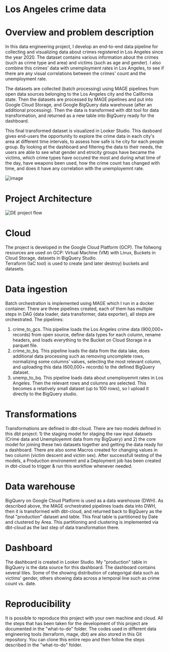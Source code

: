 # Los Angeles crime data  
  
# Overview and problem description
In this data engineering project, I develop an end-to-end data pipeline for collecting and visualizing data about crimes registered in Los Angeles since the year 2020. The dataset contains various information about the crimes (such as crime type and area) and victims (such as age and gender). I also combine this crimes' data with unemployment rates in Los Angeles, to see if there are any visual correlations between the crimes' count and the unemployment rate.  
  
The datasets are collected (batch processing) using MAGE pipelines from open data sources belonging to the Los Angeles city and the California state. Then the datasets are processed by MAGE pipelines and put into Google Cloud Storage, and Google BigQuery data warehouse (after an additional processing). Then the data is transformed with dbt tool for data transformation, and returned as a new table into BigQuery ready for the dashboard.
  
This final transformed dataset is visualized in Looker Studio. This dasboard gives end-users the opportunity to explore the crime data in each city's area at different time intervals, to assess how safe is he city for each people group. By looking at the dashboard and filtering the data to their needs, the users are able to see what gender and etnicity groups have became the victims, which crime types have occured the most and during what time of the day, have weapons been used, how the crime count has changed with time, and does it have any correlation with the unemployemnt rate.
  
![image](https://github.com/belaz19/de-project/assets/97640160/408f56eb-3c10-4f20-a512-a16a1dd3aa5b)
  
# Project Architecture  
![DE project flow](https://github.com/belaz19/de-project/assets/97640160/9ade635b-fc24-4ca8-b24a-f85dbd7442a6)
  
# Cloud
The project is developed in the Google Cloud Platform (GCP). The follwong resources are used on GCP: Virtual Machine (VM) with Linux, Buckets in Cloud Storage, datasets in BigQuery Studio.  
Terraform (IaC tool) is used to create (and later destroy) buckets and datasets.

# Data ingestion
Batch orchestration is implemented using MAGE which I run in a docker container. There are three pipelines created, each of them has multiple steps in DAG (data loader, data transformer, data exporter), all steps are orchestrated. The pipelines:
  1. crime_to_gcs. This pipeline loads the Los Angeles crime data (900,000+ records) from open source, define data types for each column, rename headers, and loads everything to the Bucket on Cloud Storage in a parquet file.  
  2. crime_to_bq. This pipeline loads the data from the data lake, does additional data processing such as removing uncomplete rows, normalizing some columns' values, selecting the most relevant column, and uploading this data (600,000+ records) to the defined BigQuery dataset.  
  3. unemp_to_bq. This pipeline loads data about unemployemnt rates in Los Angeles. Then the relevant rows and columns are selected. This becomes a relatively small dataset (up to 100 rows), so I upload it directly to the BigQuery studio.

# Transformations
Transformations are defined in dbt-cloud. There are two models defined in this dbt project: 1) the staging model for staging the raw input datasets (Crime data and Unemployemnt data from my BigQuery) and 2) the core model for joining these two datasets together and getting the data ready for a dashboard. There are also some Macros created for changing values in two column (victim descent and victim sex). After successfull testing of the models, a Production environemnt and a Deployment job has been created in dbt-cloud to trigger & run this workflow whenever needed.

# Data warehouse
BigQuery on Google Cloud Platform is used as a data warehouse (DWH). As described above, the MAGE orchestrated pipelines loads data into DWH, then it is transformed with dbt-cloud, and returned back to BigQuery as the final "production" dataset and table. This final table is partitioned by Date and clustered by Area. This partitioning and clustering is implemented via dbt-cloud as the last step of data transformation there.

# Dashboard
The dashboard is created in Looker Studio. My "production" table in BigQuery is the data source for this dashboard. The dashboard contains several tiles. Some of the showing distribution of categorigal data such as victims' gender, others showing data across a temporal line such as crime count vs. date.

# Reproducibility
It is possible to reproduce this project with your own machine and cloud. All the steps that has been taken for the development of this project are documented in the "what-to-do" folder. The codes used in different data engineering tools (terraform, mage, dbt) are also stored in this Git repository. You can clone this entire repo and then follow the steps described in the "what-to-do" folder.
